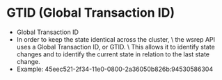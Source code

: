 # GTID (Global Transaction ID) 

*  Global Transaction ID
*  In order to keep the state identical across the cluster, \\ the wsrep API uses a Global Transaction ID, or GTID. \\ This allows it to identify state changes and to identify the current state in relation to the last state change.
*  Example: 45eec521-2f34-11e0-0800-2a36050b826b:94530586304
